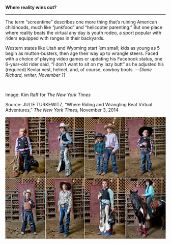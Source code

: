 **Where reality wins out?**

****

The term “screentime” describes one more thing that’s ruining American childhoods, much like “junkfood” and “helicopter parenting.” But one place where reality beats the virtual any day is youth rodeo, a sport popular with riders equipped with ranges in their backyards.

Western states like Utah and Wyoming start ’em small; kids as young as 5 begin as mutton-busters, then age their way up to wrangle steers. Faced with a choice of playing video games or updating his Facebook status, one 6-year-old rider said, “I don’t want to sit on my lazy butt” as he adjusted his (required) Kevlar vest, helmet, and, of course, cowboy boots. —*Diane Richard, writer, November 11*

   

Image: Kim Raff for *The New York Times*

Source: JULIE TURKEWITZ, “Where Riding and Wrangling Beat Virtual Adventures,” *The New York Times,* November 3, 2014

![](../images/14-11-12_70.62_BuckarooEDIT-1.jpeg)

